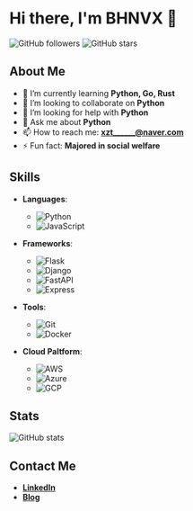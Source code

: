 # Hi there, I'm BHNVX 👋

![GitHub followers](https://img.shields.io/github/followers/bhnvx?label=Follow&style=social)
![GitHub stars](https://img.shields.io/github/stars/bhnvx?affiliations=OWNER%2CCOLLABORATOR&style=social)

## About Me

- 🌱 I’m currently learning **Python, Go, Rust**
- 👯 I’m looking to collaborate on **Python**
- 🤔 I’m looking for help with **Python**
- 💬 Ask me about **Python**
- 📫 How to reach me: **xzt______@naver.com**
- ⚡ Fun fact: **Majored in social welfare**

## Skills

- **Languages**: 
  - ![Python](https://img.shields.io/badge/Python-3776AB?style=for-the-badge&logo=python&logoColor=white)
  - ![JavaScript](https://img.shields.io/badge/JavaScript-F7DF1E?style=for-the-badge&logo=javascript&logoColor=black)

- **Frameworks**:
  - ![Flask](https://img.shields.io/badge/Flask-000000?style=for-the-badge&logo=flask&logoColor=white)
  - ![Django](https://img.shields.io/badge/Django-092E20?style=for-the-badge&logo=django&logoColor=white)
  - ![FastAPI](https://img.shields.io/badge/FastAPI-005571?style=for-the-badge&logo=fastapi)
  - ![Express](https://img.shields.io/badge/Express-000000?style=for-the-badge&logo=Express&logoColor=white)

- **Tools**: 
  - ![Git](https://img.shields.io/badge/Git-F05032?style=for-the-badge&logo=git&logoColor=white)
  - ![Docker](https://img.shields.io/badge/Docker-2496ED?style=for-the-badge&logo=docker&logoColor=white)
 
- **Cloud Paltform**:
  - ![AWS](https://img.shields.io/badge/AWS-%23FF9900.svg?style=for-the-badge&logo=amazon-web-services&logoColor=white)
  - ![Azure](https://img.shields.io/badge/azure-%230072C6.svg?style=for-the-badge&logo=msazure&logoColor=white)
  - ![GCP](https://img.shields.io/badge/GoogleCloud-%234285F4.svg?style=for-the-badge&logo=google-cloud&logoColor=white)

## Stats

![GitHub stats](https://github-readme-stats.vercel.app/api?username=bhnvx&show_icons=true&theme=radical)

## Contact Me

- [**LinkedIn**](https://www.linkedin.com/in/%EA%B2%BD%ED%99%98-%EA%B9%80-8757ba2b6/)
- [**Blog**](https://bhnvx.tistory.com/)
